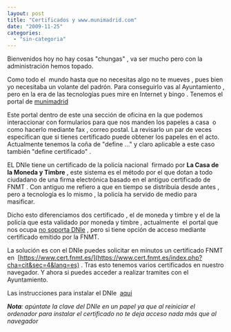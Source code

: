 ```yaml
---
layout: post
title: "Certificados y www.munimadrid.com"
date: "2009-11-25"
categories: 
  - "sin-categoria"
---
```


Bienvenidos hoy no hay cosas "chungas" , va ser mucho pero con la administración hemos topado.

Como todo el  mundo hasta que no necesitas algo no te mueves , pues bien yo necesitaba un volante del padrón. Para conseguirlo vas al Ayuntamiento , pero en la era de las tecnologías pues mire en Internet y bingo . Tenemos el portal de [munimadrid](https://www.munimadrid.es)

Este portal dentro de este una sección de oficina en la que podemos interaccionar con formularios para que nos manden los papeles a casa  o como hacerlo mediante fax , correo postal. La revisarlo un par de veces especifican que si tienes certificado puede obtener los papeles en el acto. Actualmente tenemos la coña de "define ..." y claro aplicable a este caso también "define certificado" .

EL DNIe tiene un certificado de la policía nacional  firmado por **La Casa de la Moneda y Timbre** , este sistema es el método por el que dotan a todo ciudadano de una firma electrónica basado en el antiguo certificado de FNMT . Con antiguo me refiero a que en tiempo se distribuía desde antes , pero a tecnología es lo mismo , la policía ha servido de medio para masificar.

Dicho esto diferenciamos dos certificado , el de moneda y timbre y el de la policía que esta validado por moneda y timbre , actualmente  el portal que nos ocupa [no soporta DNIe](https://www.munimadrid.es/portal/site/munimadrid/menuitem.69f5b7528325ebcc48f549f59fc08a0c/?vgnextoid=7ca4079288b4f110VgnVCM1000000b205a0aRCRD&vgnextchannel=102f43db40317010VgnVCM100000dc0ca8c0RCRD) , pero si tiene opción de acceso mediante certificado emitido por la FNMT.

La solución es con el DNIe puedes solicitar en minutos un certificado FNMT en  [https://www.cert.fnmt.es/](https://www.cert.fnmt.es/index.php?cha=cit&sec=4&lang=es) . Tras esto tenemos varios certificados en nuestro navegador. Y ahora si puedes acceder a realizar tramites con el Ayuntamiento.

Las instrucciones para instalar el DNIe  [aqui](https://www.dnielectronico.es/descargas/Instalacion_CSP_Windows.pdf)

_**Nota**: apúntate la clave del DNIe en un papel ya que al reiniciar el ordenador para instalar el certificado no te deja acceso nada más que al navegador_
